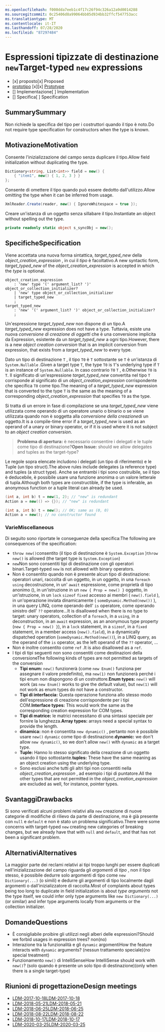 ```yaml
---
ms.openlocfilehash: f000dda7eeb1c4f17c26f94c326a12a9d0014288
ms.sourcegitcommit: 0c25406d8a99064bb85d934bb32ffcf547753acc
ms.translationtype: MT
ms.contentlocale: it-IT
ms.lasthandoff: 07/28/2020
ms.locfileid: "87297484"
---
```


# <a name="target-typed-new-expressions"></a><span data-ttu-id="ce203-101">Espressioni tipizzate di destinazione `new`</span><span class="sxs-lookup"><span data-stu-id="ce203-101">Target-typed `new` expressions</span></span>

* <span data-ttu-id="ce203-102">[x] proposto</span><span class="sxs-lookup"><span data-stu-id="ce203-102">[x] Proposed</span></span>
* <span data-ttu-id="ce203-103">[prototipo](https://github.com/alrz/roslyn/tree/features/target-typed-new) [x]</span><span class="sxs-lookup"><span data-stu-id="ce203-103">[x] [Prototype](https://github.com/alrz/roslyn/tree/features/target-typed-new)</span></span>
* <span data-ttu-id="ce203-104">[] Implementazione</span><span class="sxs-lookup"><span data-stu-id="ce203-104">[ ] Implementation</span></span>
* <span data-ttu-id="ce203-105">[] Specifica</span><span class="sxs-lookup"><span data-stu-id="ce203-105">[ ] Specification</span></span>

## <a name="summary"></a><span data-ttu-id="ce203-106">Summary</span><span class="sxs-lookup"><span data-stu-id="ce203-106">Summary</span></span>
[summary]: #summary

<span data-ttu-id="ce203-107">Non richiede la specifica del tipo per i costruttori quando il tipo è noto.</span><span class="sxs-lookup"><span data-stu-id="ce203-107">Do not require type specification for constructors when the type is known.</span></span> 

## <a name="motivation"></a><span data-ttu-id="ce203-108">Motivazione</span><span class="sxs-lookup"><span data-stu-id="ce203-108">Motivation</span></span>
[motivation]: #motivation

<span data-ttu-id="ce203-109">Consente l'inizializzazione del campo senza duplicare il tipo.</span><span class="sxs-lookup"><span data-stu-id="ce203-109">Allow field initialization without duplicating the type.</span></span>
```cs
Dictionary<string, List<int>> field = new() {
    { "item1", new() { 1, 2, 3 } }
};
```

<span data-ttu-id="ce203-110">Consente di omettere il tipo quando può essere dedotto dall'utilizzo.</span><span class="sxs-lookup"><span data-stu-id="ce203-110">Allow omitting the type when it can be inferred from usage.</span></span>
```cs
XmlReader.Create(reader, new() { IgnoreWhitespace = true });
```

<span data-ttu-id="ce203-111">Creare un'istanza di un oggetto senza sillabare il tipo.</span><span class="sxs-lookup"><span data-stu-id="ce203-111">Instantiate an object without spelling out the type.</span></span>
```cs
private readonly static object s_syncObj = new();
```

## <a name="specification"></a><span data-ttu-id="ce203-112">Specifiche</span><span class="sxs-lookup"><span data-stu-id="ce203-112">Specification</span></span>
[design]: #detailed-design

<span data-ttu-id="ce203-113">Viene accettata una nuova forma sintattica, *target_typed_new* della *object_creation_expression* , in cui il *tipo* è facoltativo.</span><span class="sxs-lookup"><span data-stu-id="ce203-113">A new syntactic form, *target_typed_new* of the *object_creation_expression* is accepted in which the *type* is optional.</span></span>

```antlr
object_creation_expression
    : 'new' type '(' argument_list? ')' object_or_collection_initializer?
    | 'new' type object_or_collection_initializer
    | target_typed_new
    ;
target_typed_new
    : 'new' '(' argument_list? ')' object_or_collection_initializer?
    ;
```

<span data-ttu-id="ce203-114">Un'espressione *target_typed_new* non dispone di un tipo.</span><span class="sxs-lookup"><span data-stu-id="ce203-114">A *target_typed_new* expression does not have a type.</span></span> <span data-ttu-id="ce203-115">Tuttavia, esiste una nuova *conversione di creazione di oggetti* che è una conversione implicita da Expression, esistente da un *target_typed_new* a ogni tipo.</span><span class="sxs-lookup"><span data-stu-id="ce203-115">However, there is a new *object creation conversion* that is an implicit conversion from expression, that exists from a *target_typed_new* to every type.</span></span>

<span data-ttu-id="ce203-116">Dato un tipo di destinazione `T` , il tipo `T0` è `T` sottostante se `T` è un'istanza di `System.Nullable` .</span><span class="sxs-lookup"><span data-stu-id="ce203-116">Given a target type `T`, the type `T0` is `T`'s underlying type if `T` is an instance of `System.Nullable`.</span></span> <span data-ttu-id="ce203-117">In caso contrario `T0` `T` , è.</span><span class="sxs-lookup"><span data-stu-id="ce203-117">Otherwise `T0` is `T`.</span></span> <span data-ttu-id="ce203-118">Il significato di un'espressione *target_typed_new* convertita nel tipo `T` corrisponde al significato di un *object_creation_expression* corrispondente che specifica `T0` come tipo.</span><span class="sxs-lookup"><span data-stu-id="ce203-118">The meaning of a *target_typed_new* expression that is converted to the type `T` is the same as the meaning of a corresponding *object_creation_expression* that specifies `T0` as the type.</span></span>

<span data-ttu-id="ce203-119">Si tratta di un errore in fase di compilazione se una *target_typed_new* viene utilizzata come operando di un operatore unario o binario o se viene utilizzata quando non è soggetta alla *conversione della creazione*di un oggetto.</span><span class="sxs-lookup"><span data-stu-id="ce203-119">It is a compile-time error if a *target_typed_new* is used as an operand of a unary or binary operator, or if it is used where it is not subject to an *object creation conversion*.</span></span>

> <span data-ttu-id="ce203-120">**Problema di apertura:** è necessario consentire i delegati e le tuple come tipo di destinazione?</span><span class="sxs-lookup"><span data-stu-id="ce203-120">**Open Issue:** should we allow delegates and tuples as the target-type?</span></span>

<span data-ttu-id="ce203-121">Le regole sopra elencate includono i delegati (un tipo di riferimento) e le Tuple (un tipo struct).</span><span class="sxs-lookup"><span data-stu-id="ce203-121">The above rules include delegates (a reference type) and tuples (a struct type).</span></span> <span data-ttu-id="ce203-122">Anche se entrambi i tipi sono costruibile, se il tipo è deducebile, è possibile usare una funzione anonima o un valore letterale di tupla.</span><span class="sxs-lookup"><span data-stu-id="ce203-122">Although both types are constructible, if the type is inferable, an anonymous function or a tuple literal can already be used.</span></span>
```cs
(int a, int b) t = new(1, 2); // "new" is redundant
Action a = new(() => {}); // "new" is redundant

(int a, int b) t = new(); // OK; same as (0, 0)
Action a = new(); // no constructor found
```

### <a name="miscellaneous"></a><span data-ttu-id="ce203-123">Varie</span><span class="sxs-lookup"><span data-stu-id="ce203-123">Miscellaneous</span></span>

<span data-ttu-id="ce203-124">Di seguito sono riportate le conseguenze della specifica:</span><span class="sxs-lookup"><span data-stu-id="ce203-124">The following are consequences of the specification:</span></span>

- <span data-ttu-id="ce203-125">`throw new()`consentito (il tipo di destinazione è `System.Exception` )</span><span class="sxs-lookup"><span data-stu-id="ce203-125">`throw new()` is allowed (the target type is `System.Exception`)</span></span>
- <span data-ttu-id="ce203-126">`new`Non sono consentiti tipi di destinazione con gli operatori binari.</span><span class="sxs-lookup"><span data-stu-id="ce203-126">Target-typed `new` is not allowed with binary operators.</span></span>
- <span data-ttu-id="ce203-127">Non è consentito quando non è presente alcun tipo di destinazione: operatori unari, raccolta di un oggetto, in un oggetto, in una `foreach` `using` decostruzione, in un' `await` espressione, come proprietà di tipo anonimo (), in un'istruzione in un `new { Prop = new() }` oggetto, in un'istruzione, in un `lock` `sizeof` `fixed` accesso ai membri ( `new().field` ), in un'operazione inviata dinamicamente ( `someDynamic.Method(new())` ), in una query LINQ, come operando dell' `is` operatore, come operando sinistro dell' `??` operatore...</span><span class="sxs-lookup"><span data-stu-id="ce203-127">It is disallowed when there is no type to target: unary operators, collection of a `foreach`, in a `using`, in a deconstruction, in an `await` expression, as an anonymous type property (`new { Prop = new() }`), in a `lock` statement, in a `sizeof`, in a `fixed` statement, in a member access (`new().field`), in a dynamically dispatched operation (`someDynamic.Method(new())`), in a LINQ query, as the operand of the `is` operator, as the left operand of the `??` operator,  ...</span></span>
- <span data-ttu-id="ce203-128">Non è inoltre consentito come `ref` .</span><span class="sxs-lookup"><span data-stu-id="ce203-128">It is also disallowed as a `ref`.</span></span>
- <span data-ttu-id="ce203-129">I tipi di tipi seguenti non sono consentiti come destinazioni della conversione</span><span class="sxs-lookup"><span data-stu-id="ce203-129">The following kinds of types are not permitted as targets of the conversion</span></span>
  - <span data-ttu-id="ce203-130">**Tipi enum:** `new()` funzionerà (come `new Enum()` funziona per assegnare il valore predefinito), ma `new(1)` non funzionerà perché i tipi enum non dispongono di un costruttore.</span><span class="sxs-lookup"><span data-stu-id="ce203-130">**Enum types:** `new()` will work (as `new Enum()` works to give the default value), but `new(1)` will not work as enum types do not have a constructor.</span></span>
  - <span data-ttu-id="ce203-131">**Tipi di interfaccia:** Questa operazione funziona allo stesso modo dell'espressione di creazione corrispondente per i tipi COM.</span><span class="sxs-lookup"><span data-stu-id="ce203-131">**Interface types:** This would work the same as the corresponding creation expression for COM types.</span></span>
  - <span data-ttu-id="ce203-132">**Tipi di matrice:** le matrici necessitano di una sintassi speciale per fornire la lunghezza.</span><span class="sxs-lookup"><span data-stu-id="ce203-132">**Array types:** arrays need a special syntax to provide the length.</span></span>    
  - <span data-ttu-id="ce203-133">**dinamica:** non è consentita `new dynamic()` , pertanto non è possibile usare `new()` `dynamic` come tipo di destinazione.</span><span class="sxs-lookup"><span data-stu-id="ce203-133">**dynamic:** we don't allow `new dynamic()`, so we don't allow `new()` with `dynamic` as a target type.</span></span>
  - <span data-ttu-id="ce203-134">**Tuple:** Hanno lo stesso significato della creazione di un oggetto usando il tipo sottostante.</span><span class="sxs-lookup"><span data-stu-id="ce203-134">**tuples:** These have the same meaning as an object creation using the underlying type.</span></span>
  - <span data-ttu-id="ce203-135">Sono esclusi anche tutti gli altri tipi non consentiti nella *object_creation_expression* , ad esempio i tipi di puntatore.</span><span class="sxs-lookup"><span data-stu-id="ce203-135">All the other types that are not permitted in the *object_creation_expression* are excluded as well, for instance, pointer types.</span></span>   

## <a name="drawbacks"></a><span data-ttu-id="ce203-136">Svantaggi</span><span class="sxs-lookup"><span data-stu-id="ce203-136">Drawbacks</span></span>
[drawbacks]: #drawbacks

<span data-ttu-id="ce203-137">Si sono verificati alcuni problemi relativi alla `new` creazione di nuove categorie di modifiche di rilievo da parte di destinazione, ma è già presente con `null` e `default` e non è stato un problema significativo.</span><span class="sxs-lookup"><span data-stu-id="ce203-137">There were some concerns with target-typed `new` creating new categories of breaking changes, but we already have that with `null` and `default`, and that has not been a significant problem.</span></span>

## <a name="alternatives"></a><span data-ttu-id="ce203-138">Alternativi</span><span class="sxs-lookup"><span data-stu-id="ce203-138">Alternatives</span></span>
[alternatives]: #alternatives

<span data-ttu-id="ce203-139">La maggior parte dei reclami relativi ai tipi troppo lunghi per essere duplicati nell'inizializzazione del campo riguarda gli *argomenti di tipo* , non il tipo stesso, è possibile dedurre solo argomenti di tipo come `new Dictionary(...)` (o simili) e dedurre gli argomenti di tipo localmente dagli argomenti o dall'inizializzatore di raccolta.</span><span class="sxs-lookup"><span data-stu-id="ce203-139">Most of complaints about types being too long to duplicate in field initialization is about *type arguments* not the type itself, we could infer only type arguments like `new Dictionary(...)` (or similar) and infer type arguments locally from arguments or the collection initializer.</span></span>

## <a name="questions"></a><span data-ttu-id="ce203-140">Domande</span><span class="sxs-lookup"><span data-stu-id="ce203-140">Questions</span></span>
[questions]: #questions

- <span data-ttu-id="ce203-141">È consigliabile proibire gli utilizzi negli alberi delle espressioni?</span><span class="sxs-lookup"><span data-stu-id="ce203-141">Should we forbid usages in expression trees?</span></span> <span data-ttu-id="ce203-142">non</span><span class="sxs-lookup"><span data-stu-id="ce203-142">(no)</span></span>
- <span data-ttu-id="ce203-143">Interazione tra la funzionalità e gli `dynamic` argomenti</span><span class="sxs-lookup"><span data-stu-id="ce203-143">How the feature interacts with `dynamic` arguments?</span></span> <span data-ttu-id="ce203-144">(nessun trattamento speciale)</span><span class="sxs-lookup"><span data-stu-id="ce203-144">(no special treatment)</span></span>
- <span data-ttu-id="ce203-145">Funzionamento `new()` di IntelliSense</span><span class="sxs-lookup"><span data-stu-id="ce203-145">How IntelliSense should work with `new()`?</span></span> <span data-ttu-id="ce203-146">(solo quando è presente un solo tipo di destinazione)</span><span class="sxs-lookup"><span data-stu-id="ce203-146">(only when there is a single target-type)</span></span>

## <a name="design-meetings"></a><span data-ttu-id="ce203-147">Riunioni di progettazione</span><span class="sxs-lookup"><span data-stu-id="ce203-147">Design meetings</span></span>

- [<span data-ttu-id="ce203-148">LDM-2017-10-18</span><span class="sxs-lookup"><span data-stu-id="ce203-148">LDM-2017-10-18</span></span>](https://github.com/dotnet/csharplang/blob/master/meetings/2017/LDM-2017-10-18.md#100)
- [<span data-ttu-id="ce203-149">LDM-2018-05-21</span><span class="sxs-lookup"><span data-stu-id="ce203-149">LDM-2018-05-21</span></span>](https://github.com/dotnet/csharplang/blob/master/meetings/2018/LDM-2018-05-21.md)
- [<span data-ttu-id="ce203-150">LDM-2018-06-25</span><span class="sxs-lookup"><span data-stu-id="ce203-150">LDM-2018-06-25</span></span>](https://github.com/dotnet/csharplang/blob/master/meetings/2018/LDM-2018-06-25.md)
- [<span data-ttu-id="ce203-151">LDM-2018-08-22</span><span class="sxs-lookup"><span data-stu-id="ce203-151">LDM-2018-08-22</span></span>](https://github.com/dotnet/csharplang/blob/master/meetings/2018/LDM-2018-08-22.md#target-typed-new)
- [<span data-ttu-id="ce203-152">LDM-2018-10-17</span><span class="sxs-lookup"><span data-stu-id="ce203-152">LDM-2018-10-17</span></span>](https://github.com/dotnet/csharplang/blob/master/meetings/2018/LDM-2018-10-17.md)
- [<span data-ttu-id="ce203-153">LDM-2020-03-25</span><span class="sxs-lookup"><span data-stu-id="ce203-153">LDM-2020-03-25</span></span>](https://github.com/dotnet/csharplang/blob/master/meetings/2020/LDM-2020-03-25.md)
